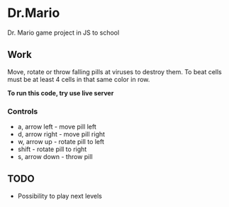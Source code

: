 # Dr.Mario
Dr. Mario game project in JS to school

## Work
Move, rotate or throw falling pills at viruses to destroy them.
To beat cells must be at least 4 cells in that same color in row.

**To run this code, try use live server**

### Controls
* a, arrow left - move pill left
* d, arrow right - move pill right
* w, arrow up - rotate pill to left
* shift - rotate pill to right
* s, arrow down - throw pill

## TODO
* Possibility to play next levels
